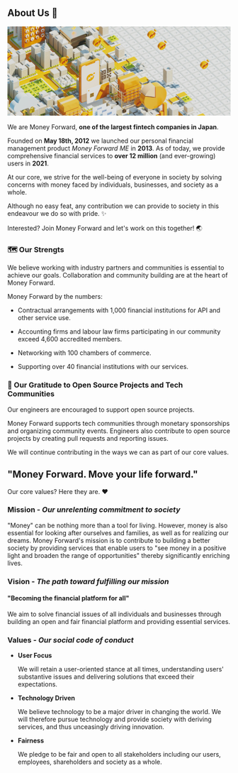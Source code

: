 ## About Us 🎉
![Money Forward, Inc. Banner](/images/moneyforward_banner.jpg)

We are Money Forward, **one of the largest fintech companies in Japan**.

Founded on **May 18th, 2012** we launched our personal financial management product _Money Forward ME_ in **2013**. As of today, we provide comprehensive financial services to **over 12 million** (and ever-growing) users in **2021**.

At our core, we strive for the well-being of everyone in society by solving concerns with money faced by individuals, businesses, and society as a whole.

Although no easy feat, any contribution we can provide to society in this endeavour we do so with pride. ✨

Interested? Join Money Forward and let's work on this together! 🌏

### 🗺️ Our Strengts

We believe working with industry partners and communities is essential to achieve our goals. Collaboration and community building are at the heart of Money Forward.

Money Forward by the numbers:

* Contractual arrangements with 1,000 financial institutions for API and other service use.

* Accounting firms and labour law firms participating in our community exceed 4,600 accredited members.

* Networking with 100 chambers of commerce.

* Supporting over 40 financial institutions with our services.

### 💾 Our Gratitude to Open Source Projects and Tech Communities

Our engineers are encouraged to support open source projects.

Money Forward supports tech communities through monetary sponsorships and organizing community events. Engineers also contribute to open source projects by creating pull requests and reporting issues.

We will continue contributing in the ways we can as part of our core values.

## "Money Forward. Move your life forward."

Our core values? Here they are. ❤️

### Mission - _Our unrelenting commitment to society_

"Money" can be nothing more than a tool for living. However, money is also essential for looking after ourselves and families, as well as for realizing our dreams. Money Forward's mission is to contribute to building a better society by providing services that enable users to "see money in a positive light and broaden the range of opportunities" thereby significantly enriching lives.

### Vision - _The path toward fulfilling our mission_

#### "Becoming the financial platform for all"

We aim to solve financial issues of all individuals and businesses through building an open and fair financial platform and providing essential services.

### Values - _Our social code of conduct_

* **User Focus**

  We will retain a user-oriented stance at all times, understanding users' substantive issues and delivering solutions that exceed their expectations.

* **Technology Driven**

  We believe technology to be a major driver in changing the world. We will therefore pursue technology and provide society with deriving services, and thus unceasingly driving innovation.

* **Fairness**

  We pledge to be fair and open to all stakeholders including our users, employees, shareholders and society as a whole.
